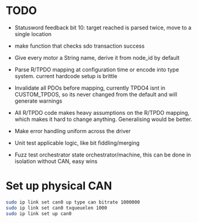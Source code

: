 # TODO

- Statusword feedback bit 10: target reached is parsed twice, move to a single location

- make function that checks sdo transaction success

- Give every motor a String name, derive it from node_id by default

- Parse R/TPDO mapping at configuration time or encode into type system. current hardcode setup is brittle

- Invalidate all PDOs before mapping, currently TPDO4 isnt in CUSTOM_TPDOS, so
  its never changed from the default and will generate warnings

- All R/TPDO code makes heavy assumptions on the R/TPDO mapping, which makes it
  hard to change anything. Generalising would be better.

- Make error handling uniform across the driver

- Unit test applicable logic, like bit fiddling/merging

- Fuzz test orchestrator state orchestrator/machine, this can be done in isolation without CAN, easy wins

# Set up physical CAN

```bash
sudo ip link set can0 up type can bitrate 1000000
sudo ip link set can0 txqueuelen 1000
sudo ip link set up can0
```
